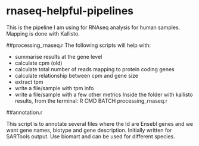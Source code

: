# rnaseq-helpful-pipelines

This is the pipeline I am using for RNAseq analysis for human samples. Mapping is done with Kallisto. 

##processing_rnaseq.r 
The following scripts will help with:
- summarise results at the gene level
- calculate cpm (old)
- calculate total number of reads mapping to protein coding genes
- calculate relationship between cpm and gene size
- extract tpm 
- write a file/sample with tpm info
- write a file/sample with a few other metrics 
Inside the folder with kallisto results, from the terminal: R CMD BATCH processing_rnaseq.r






##annotation.r


This script is to annotate several files where the Id are Ensebl genes and we want gene names, biotype and gene description. Initially written for SARTools output. Use biomart and can be used for different species. 
